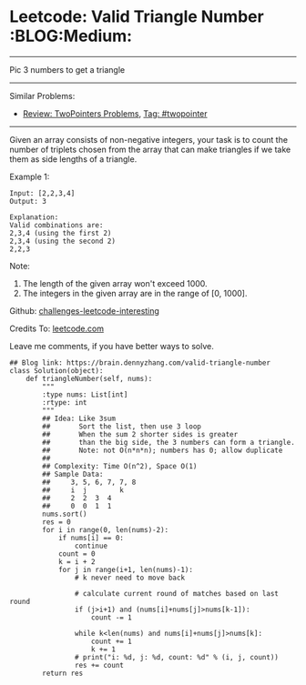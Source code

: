 # Leetcode: Valid Triangle Number     :BLOG:Medium:


---

Pic 3 numbers to get a triangle  

---

Similar Problems:  
-   [Review: TwoPointers Problems](https://brain.dennyzhang.com/review-twopointer), [Tag: #twopointer](https://brain.dennyzhang.com/tag/twopointer)

---

Given an array consists of non-negative integers, your task is to count the number of triplets chosen from the array that can make triangles if we take them as side lengths of a triangle.  

Example 1:  

    Input: [2,2,3,4]
    Output: 3
    
    Explanation:
    Valid combinations are: 
    2,3,4 (using the first 2)
    2,3,4 (using the second 2)
    2,2,3

Note:  
1.  The length of the given array won't exceed 1000.
2.  The integers in the given array are in the range of [0, 1000].

Github: [challenges-leetcode-interesting](https://github.com/DennyZhang/challenges-leetcode-interesting/tree/master/valid-triangle-number)  

Credits To: [leetcode.com](https://leetcode.com/problems/valid-triangle-number/description/)  

Leave me comments, if you have better ways to solve.  

    ## Blog link: https://brain.dennyzhang.com/valid-triangle-number
    class Solution(object):
        def triangleNumber(self, nums):
            """
            :type nums: List[int]
            :rtype: int
            """
            ## Idea: Like 3sum
            ##       Sort the list, then use 3 loop
            ##       When the sum 2 shorter sides is greater 
            ##       than the big side, the 3 numbers can form a triangle.
            ##       Note: not O(n*n*n); numbers has 0; allow duplicate
            ##
            ## Complexity: Time O(n^2), Space O(1)
            ## Sample Data:
            ##     3, 5, 6, 7, 7, 8
            ##     i  j        k
            ##     2  2  3  4
            ##     0  0  1  1
            nums.sort()
            res = 0
            for i in range(0, len(nums)-2):
                if nums[i] == 0:
                    continue
                count = 0
                k = i + 2
                for j in range(i+1, len(nums)-1):
                    # k never need to move back
    
                    # calculate current round of matches based on last round
                    if (j>i+1) and (nums[i]+nums[j]>nums[k-1]):
                        count -= 1
    
                    while k<len(nums) and nums[i]+nums[j]>nums[k]:
                        count += 1
                        k += 1
                    # print("i: %d, j: %d, count: %d" % (i, j, count))
                    res += count
            return res